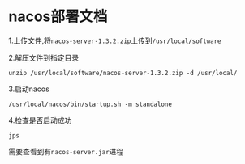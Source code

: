 # nacos部署文档

1.上传文件,将`nacos-server-1.3.2.zip`上传到`/usr/local/software`

2.解压文件到指定目录

```shell
unzip /usr/local/software/nacos-server-1.3.2.zip -d /usr/local/
```

3.启动nacos

```shell
/usr/local/nacos/bin/startup.sh -m standalone
```

4.检查是否启动成功

```shell
jps
```

需要查看到有`nacos-server.jar`进程

